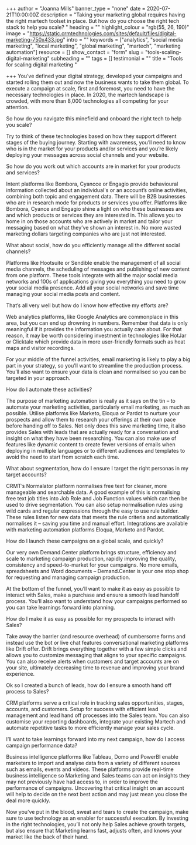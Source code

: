 +++
author = "Joanna Mills"
banner_type = "none"
date = 2020-07-21T10:00:00Z
description = "Taking your marketing global requires having the right martech toolset in place. But how do you choose the right tech stack to help you scale? "
heading = ""
highlight_colour = "rgb(55, 26, 190)"
image = "https://static.crmtechnologies.com/sites/default/files/digital-marketing-750x433.jpg"
intro = ""
keywords = ["analytics", "social media marketing", "local marketing", "global marketing", "martech", "marketing automation"]
resource = []
show_contact = "form"
slug = "tools-scaling-digital-marketing"
subheading = ""
tags = []
testimonial = ""
title = "Tools for scaling digital marketing "

+++
You’ve defined your digital strategy, developed your campaigns and started rolling them out and now the business wants to take them global. To execute a campaign at scale, first and foremost, you need to have the necessary technologies in place. In 2020, the martech landscape is crowded, with more than 8,000 technologies all competing for your attention.

So how do you navigate this minefield and onboard the right tech to help you scale?

Try to think of these technologies based on how they support different stages of the buying journey. Starting with awareness, you’ll need to know who is in the market for your products and/or services and you’re likely deploying your messages across social channels and your website.

So how do you work out which accounts are in market for your products and services?

Intent platforms like Bombora, Cyancce or Engagio provide behavioural information collected about an individual's or an account’s online activities, combining both topic and engagement data. There will be B2B businesses who are in research mode for products or services you offer. Platforms like Bombora, Cyance and Engagio shine a light on who these businesses are and which products or services they are interested in. This allows you to home in on those accounts who are actively in market and tailor your messaging based on what they’ve shown an interest in. No more wasted marketing dollars targeting companies who are just not interested.

What about social, how do you efficiently manage all the different social channels?

Platforms like Hootsuite or Sendible enable the management of all social media channels, the scheduling of messages and publishing of new content from one platform. These tools integrate with all the major social media networks and 100s of applications giving you everything you need to grow your social media presence. Add all your social networks and save time managing your social media posts and content.

That’s all very well but how do I know how effective my efforts are?

Web analytics platforms, like Google Analytics are commonplace in this area, but you can end up drowning in numbers. Remember that data is only meaningful if it provides the information you actually care about. For that reason, it may be worth considering investment in technologies like HotJar or Clicktale which provide data in more user-friendly formats such as heat maps and visitor recordings.

For your middle of the funnel activities, email marketing is likely to play a big part in your strategy, so you’ll want to streamline the production process. You’ll also want to ensure your data is clean and normalised so you can be targeted in your approach.

How do I automate these activities?

The purpose of marketing automation is really as it says on the tin – to automate your marketing activities, particularly email marketing, as much as possible. Utilise platforms like Marketo, Eloqua or Pardot to nurture your prospects and allow them to research your offerings at their own pace before handing off to Sales. Not only does this save marketing time, it also provides Sales with leads that are actually ready for a conversation and insight on what they have been researching. You can also make use of features like dynamic content to create fewer versions of emails when deploying in multiple languages or to different audiences and templates to avoid the need to start from scratch each time.

What about segmentation, how do I ensure I target the right personas in my target accounts?

CRMT’s Normalator platform normalises free text for cleaner, more manageable and searchable data. A good example of this is normalising free text job titles into Job Role and Job Function values which can then be used to drive segmentation. You can also setup normalisation rules using wild cards and regular expressions through the easy to use rule builder. These rules listen for new data that meets the rule criteria and automatically normalises it – saving you time and manual effort. Integrations are available with marketing automation platforms Eloqua, Marketo and Pardot.

How do I launch these campaigns on a global scale, and quickly?

Our very own Demand.Center platform brings structure, efficiency and scale to marketing campaign production, rapidly improving the quality, consistency and speed-to-market for your campaigns. No more emails, spreadsheets and Word documents – Demand.Center is your one stop shop for requesting and managing campaign production.

At the bottom of the funnel, you’ll want to make it as easy as possible to interact with Sales, make a purchase and ensure a smooth lead handoff process. You’ll also want to understand how your campaigns performed so you can take learnings forward into planning.

How do I make it as easy as possible for my prospects to interact with Sales?

Take away the barrier (and resource overhead) of cumbersome forms and instead use the bot or live chat features conversational marketing platforms like Drift offer. Drift brings everything together with a few simple clicks and allows you to customize messaging that aligns to your specific campaigns. You can also receive alerts when customers and target accounts are on your site, ultimately decreasing time to revenue and improving your brand experience.

Ok so I created a bunch of leads, how do I ensure a smooth hand off process to Sales?

CRM platforms serve a critical role in tracking sales opportunities, stages, accounts, and customers. Setup for success with efficient lead management and lead hand off processes into the Sales team. You can also customise your reporting dashboards, integrate your existing Martech and automate repetitive tasks to more efficiently manage your sales cycle.

I’ll want to take learnings forward into my next campaign, how do I access campaign performance data?

Business intelligence platforms like Tableau, Domo and PowerBI enable marketers to import and analyse data from a variety of different sources such as emails, events and videos. These platforms provide real-time business intelligence so Marketing and Sales teams can act on insights they may not previously have had access to, in order to improve the performance of campaigns. Uncovering that critical insight on an account will help to decide on the next best action and may just mean you close the deal more quickly.

Now you’ve put in the blood, sweat and tears to create the campaign, make sure to use technology as an enabler for successful execution. By investing in the right technologies, you’ll not only help Sales achieve growth targets, but also ensure that Marketing learns fast, adjusts often, and knows your market like the back of their hand.